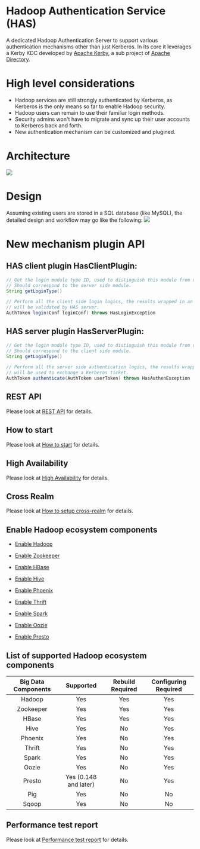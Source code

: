 # Hadoop Authentication Service (HAS)
A dedicated Hadoop Authentication Server to support various authentication mechanisms other than just Kerberos. In its core it leverages a Kerby KDC developed by [Apache Kerby](https://github.com/apache/directory-kerby), a sub project of [Apache Directory](http://directory.apache.org).

# High level considerations
* Hadoop services are still strongly authenticated by Kerberos, as Kerberos is the only means so far to enable Hadoop security.
* Hadoop users can remain to use their familiar login methods.
* Security admins won't have to migrate and sync up their user accounts to Kerberos back and forth.
* New authentication mechanism can be customized and plugined.

# Architecture
![](https://github.com/apache/directory-kerby/blob/has-project/has/doc/has-overall.png)

# Design
Assuming existing users are stored in a SQL database (like MySQL), the detailed design and workflow may go like the following:
![](https://github.com/apache/directory-kerby/blob/has-project/has/doc/has-design.png)


# New mechanism plugin API

## HAS client plugin HasClientPlugin:

```Java
// Get the login module type ID, used to distinguish this module from others. 
// Should correspond to the server side module.
String getLoginType()

// Perform all the client side login logics, the results wrapped in an AuthToken, 
// will be validated by HAS server.
AuthToken login(Conf loginConf) throws HasLoginException
```

## HAS server plugin HasServerPlugin:

```Java
// Get the login module type ID, used to distinguish this module from others. 
// Should correspond to the client side module.
String getLoginType()

// Perform all the server side authentication logics, the results wrapped in an AuthToken, 
// will be used to exchange a Kerberos ticket.
AuthToken authenticate(AuthToken userToken) throws HasAuthenException
```

## REST API
Please look at [REST API](https://github.com/apache/directory-kerby/blob/has-project/has/doc/rest-api.md) for details.

## How to start
Please look at [How to start](https://github.com/apache/directory-kerby/blob/has-project/has/doc/has-start.md) for details.

## High Availability
Please look at [High Availability](https://github.com/apache/directory-kerby/blob/has-project/has/doc/has-ha.md) for details.

## Cross Realm
Please look at [How to setup cross-realm](https://github.com/apache/directory-kerby/blob/has-project/has/doc/cross-realm.md) for details.

## Enable Hadoop ecosystem components

* [Enable Hadoop](https://github.com/apache/directory-kerby/blob/has-project/has/supports/hadoop/README.md)

* [Enable Zookeeper](https://github.com/apache/directory-kerby/blob/has-project/has/supports/zookeeper/README.md)

* [Enable HBase](https://github.com/apache/directory-kerby/blob/has-project/has/supports/hbase/README.md)

* [Enable Hive](https://github.com/apache/directory-kerby/blob/has-project/has/supports/hive/README.md)

* [Enable Phoenix](https://github.com/apache/directory-kerby/blob/has-project/has/supports/phoenix/README.md)

* [Enable Thrift](https://github.com/apache/directory-kerby/blob/has-project/has/supports/thrift/README.md)

* [Enable Spark](https://github.com/apache/directory-kerby/blob/has-project/has/supports/spark/README.md)

* [Enable Oozie](https://github.com/apache/directory-kerby/blob/has-project/has/supports/oozie/README.md)

* [Enable Presto](https://github.com/apache/directory-kerby/blob/has-project/has/supports/presto/README.md)

## List of supported Hadoop ecosystem components

|   Big Data Components   |           Supported         |   Rebuild Required   |   Configuring Required   |
|:-----------------------:|:---------------------------:|:--------------------:|:------------------------:|
| Hadoop                  | Yes                         | Yes                  | Yes                      |
| Zookeeper               | Yes                         | Yes                  | Yes                      |
| HBase                   | Yes                         | Yes                  | Yes                      |
| Hive                    | Yes                         | No                   | Yes                      |
| Phoenix                 | Yes                         | No                   | Yes                      |
| Thrift                  | Yes                         | No                   | Yes                      |
| Spark                   | Yes                         | No                   | Yes                      |
| Oozie                   | Yes                         | No                   | Yes                      |
| Presto                  | Yes (0.148 and later)       | No                   | Yes                      |
| Pig                     | Yes                         | No                   | No                       |
| Sqoop                   | Yes                         | No                   | No                       |

## Performance test report
Please look at [Performance test report](https://github.com/apache/directory-kerby/blob/has-project/has/doc/performance-report.md) for details.
